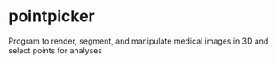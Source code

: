 # pointpicker
 Program to render, segment, and manipulate medical images in 3D and select points for analyses
